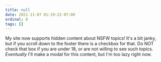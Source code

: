 ```yaml
---
title: null
date: 2021-11-07 01:19:22-07:00
ordinal: 0
tags: []
---
```


My site now supports hidden content about NSFW topics! It's a bit janky, but if
you scroll down to the footer there is a checkbox for that. Do NOT check that
box if you are under 18, or are not willing to see such topics. _Eventually_
I'll make a modal for this content, but I'm too lazy right now.
